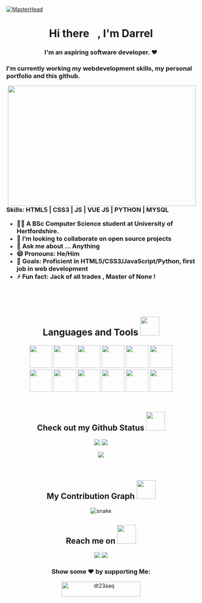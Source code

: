 [![MasterHead](https://raw.githubusercontent.com/cadetCoder/dt23aaq/main/GIFs/web_development.gif)](https://dtoledo-portfolio.vercel.app)

<!-- https://pbs.twimg.com/profile_banners/1698096276/1620509782/1500x500 -->
<!-- https://jusmarktech.com/public/a/images/pages/web_development.gif this is another nice gif image--> 
<!--  <p align="center">

<img src="https://badges.pufler.dev/visits/cadetCoder/cadetCoder"/>
<img src="https://badges.pufler.dev/years/cadetCoder"/>
<img src="https://badges.pufler.dev/repos/cadetCoder"/>
<img src="https://badges.pufler.dev/commits/monthly/CadetCoder" /> 

</p> -->

<h1 align="center"> Hi there <img src="https://github.com/dt23aaq/dt23aaq/blob/main/GIFs/Hi.gif" width="15px">, I'm Darrel </h1>
<h3 align="center"> I'm an aspiring software developer. ❤<h3>

I'm currently working my webdevelopment skills, my personal portfolio and this github.

<img align="right" width="500" height="320" src="https://i.pinimg.com/originals/47/f0/34/47f0342cec72b800463bf003eac1257e.gif">

Skills: HTML5 | CSS3 | JS | VUE JS | PYTHON | MYSQL

<!-- - 🔭  I’m currently improving on my [personal portfolio](https://dtoledo-portfolio.vercel.app) -->
<!-- - 🌱  I’m currently learning CS50: Introduction to Computer Science. -->
- 🧑‍🎓  A BSc Computer Science student at University of Hertfordshire.
- 👯  I’m looking to collaborate on open source projects
- 💬  Ask me about ... Anything
- 😄  Pronouns: He/Him
- 🥅  Goals: Proficient in HTML5/CSS3/JavaScript/Python, first job in web development
- ⚡   Fun fact: Jack of all trades , Master of None !
<br />
<br />

<div align="center">

<h2 align="center">Languages and Tools <img src="https://github.com/dt23aaq/dt23aaq/blob/main/GIFs/laptop.gif" width="50"></h2>  
<img src="https://github.com/dt23aaq/dt23aaq/blob/main/logos/vue.png?raw=true" height="60" width="60">
<img src="https://github.com/dt23aaq/dt23aaq/blob/main/logos/JS.png?raw=true" height="60" width="60">
<img src="https://github.com/dt23aaq/dt23aaq/blob/main/logos/css.png?raw=true" height="60" width="60">
<img src="https://github.com/dt23aaq/dt23aaq/blob/main/logos/html.png?raw=true" height="60" width="60">
<img src="https://github.com/v/dt23aaq/blob/main/logos/node.png?raw=true" height="60" width="60">
<img src="https://github.com/dt23aaq/dt23aaq/blob/main/logos/vuetify.png?raw=true" height="60" width="60">

<br>

<img src="https://github.com/dt23aaq/dt23aaq/blob/main/logos/postgres.png?raw=true" height="60" width="60">
<img src="https://github.com/dt23aaq/dt23aaq/blob/main/logos/mongodb.png?raw=true" height="60" width="60">
<img src="https://github.com/dt23aaq/dt23aaq/blob/main/logos/git.png?raw=true" height="60" width="60">
<img src="https://github.com/dt23aaq/dt23aaq/blob/main/logos/vs.png?raw=true" height="60" width="60">
<img src="https://github.com/dt23aaq/dt23aaq/blob/main/logos/bootstrap.png?raw=true" height="60" width="60">
<img src="https://github.com/dt23aaq/dt23aaq/blob/main/logos/sql.png?raw=true" height="60" width="60">

</div>

<br>
  
<h2 align="center">
  Check out my Github Status <img src="https://media.giphy.com/media/VgCDAzcKvsR6OM0uWg/giphy.gif" width="50">
</h2>

<p align = "center">
  <img  src = "https://github-readme-stats.vercel.app/api?username=dt23aaq&show_icons=true&theme=radical&line_height=27">
  <img  src="https://github-readme-streak-stats.herokuapp.com/?user=dt23aaq&show_icons=true&locale=en&layout=compact&theme=radical&line_height=0" />
</p>

<p align = "center">
 <img src = "https://github-readme-stats.vercel.app/api/top-langs/?username=dt23aaq&hide=html,css,java,shaderlab,kotlin,hlsl&theme=radical">
</p>

<br />

<h2 align="center">
  My Contribution Graph <img src="https://media.giphy.com/media/xUA7aZeLE2e0P7Znz2/giphy.gif" width="50">
</h2>
<p align="center">
  <img src="https://github.com/dt23aaq/dt23aaq/raw/output/github-contribution-grid-snake.svg" alt="snake"></center>
</p>

<div align="center">

<h2 align="center">Reach me on <img src="https://media0.giphy.com/media/jqNPzdTTxQfOgOqpO4/source.gif" width="50"></h2>

[<img src="https://img.shields.io/badge/linkedin-%230077B5.svg?&style=for-the-badge&logo=linkedin&logoColor=white">](https://www.linkedin.com/in/darreltoledo/)
[<img src="https://img.shields.io/badge/twitter-%231877F2.svg?&style=for-the-badge&logo=twitter&logoColor=white">](https://twitter.com/cadetCoder)


  

### Show some ❤️ by supporting Me:
<p><a href="https://www.buymeacoffee.com/dt23aaq"> <img align="center" src="https://cdn.buymeacoffee.com/buttons/v2/default-blue.png" height="40" width="210" alt="dt23aaq" /></a></p>

 </div>
